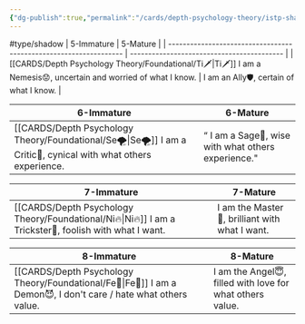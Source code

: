 ```yaml
---
{"dg-publish":true,"permalink":"/cards/depth-psychology-theory/istp-shadow/","created":"2023-04-27T10:45:08.191+02:00","updated":"2023-04-27T11:20:27.866+02:00"}
---
```


#type/shadow 
| 5-Immature                                                        | 5-Mature                                   |
| ----------------------------------------------------------------- | ------------------------------------------ |
| [[CARDS/Depth Psychology Theory/Foundational/Ti🗡️\|Ti🗡️]] I am a Nemesis😟, uncertain and worried of what I know. |  I am an  Ally🛡️, certain of what I know. |

| 6-Immature                                                      | 6-Mature                                            |
| --------------------------------------------------------------- | --------------------------------------------------- |
| [[CARDS/Depth Psychology Theory/Foundational/Se🌪️\|Se🌪️]] I am a Critic🤔, cynical with what others experience. | “ I am a Sage🧙, wise with what others experience." |

| 7-Immature                                             | 7-Mature                                        |
| ------------------------------------------------------ | ----------------------------------------------- |
| [[CARDS/Depth Psychology Theory/Foundational/Ni🔥\|Ni🔥]] I am a Trickster🤡, foolish with what I want. |  I am the Master💎, brilliant with what I want. |

| 8-Immature                                                      | 8-Mature                                                   |
| --------------------------------------------------------------- | ---------------------------------------------------------- |
| [[CARDS/Depth Psychology Theory/Foundational/Fe💉\|Fe💉]] I am a Demon😈, I don't care / hate what others value. |  I am the Angel😇, filled with love for what others value. |
